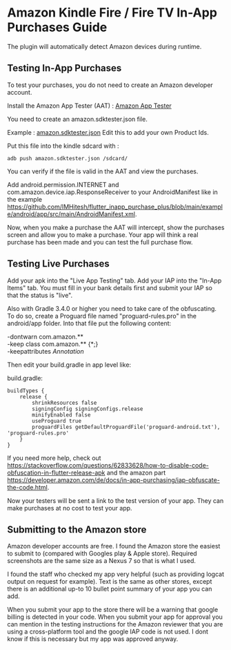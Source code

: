 # Amazon Kindle Fire / Fire TV In-App Purchases Guide

The plugin will automatically detect Amazon devices during runtime.

## Testing In-App Purchases

To test your purchases, you do not need to create an Amazon developer account.

Install the Amazon App Tester (AAT) :
[Amazon App Tester](https://www.amazon.com/Amazon-App-Tester/dp/B00BN3YZM2)

You need to create an amazon.sdktester.json file. 

Example : [amazon.sdktester.json](https://github.com/IMHitesh/flutter_inapp_purchase_plus/blob/main/ancillary/amazon.sdktester.json)
Edit this to add your own Product Ids. 

Put this file into the kindle sdcard with :

    adb push amazon.sdktester.json /sdcard/
    
You can verify if the file is valid in the AAT and view the purchases.

Add android.permission.INTERNET and com.amazon.device.iap.ResponseReceiver to your AndroidManifest like in the example https://github.com/IMHitesh/flutter_inapp_purchase_plus/blob/main/example/android/app/src/main/AndroidManifest.xml.

Now, when you make a purchase the AAT will intercept, show the purchases screen and allow you to make a purchase. Your app will think a real purchase has been made and you can test the full purchase flow.

## Testing Live Purchases
Add your apk into the "Live App Testing" tab. Add your IAP into the "In-App Items" tab. You must fill in your bank details first and submit your IAP so that the status is "live".

Also with Gradle 3.4.0 or higher you need to take care of the obfuscating. To do so, create a Proguard file named "proguard-rules.pro" in the android/app folder. Into that file put the following content:

-dontwarn com.amazon.** <br>
-keep class com.amazon.** {*;} <br>
-keepattributes *Annotation* <br>

Then edit your build.gradle in app level like:

build.gradle:

    buildTypes {  
        release {
            shrinkResources false
            signingConfig signingConfigs.release
            minifyEnabled false
            useProguard true
            proguardFiles getDefaultProguardFile('proguard-android.txt'), 'proguard-rules.pro'
        }
    }
    

If you need more help, check out https://stackoverflow.com/questions/62833628/how-to-disable-code-obfuscation-in-flutter-release-apk and the amazon part https://developer.amazon.com/de/docs/in-app-purchasing/iap-obfuscate-the-code.html.

Now your testers will be sent a link to the test version of your app. They can make purchases at no cost to test your app.

## Submitting to the Amazon store
Amazon developer accounts are free. I found the Amazon store the easiest to submit to (compared with Googles play & Apple store). Required screenshots are the same size as a Nexus 7 so that is what I used.

I found the staff who checked my app very helpful (such as providing logcat output on request for example). Text is the same as other stores, except there is an additional up-to 10 bullet point summary of your app you can add.

When you submit your app to the store there will be a warning that google billing is detected in your code. When you submit your app for approval you can mention in the testing instructions for the Amazon reviewer that you are using a cross-platform tool and the google IAP code is not used. I dont know if this is necessary but my app was approved anyway.
